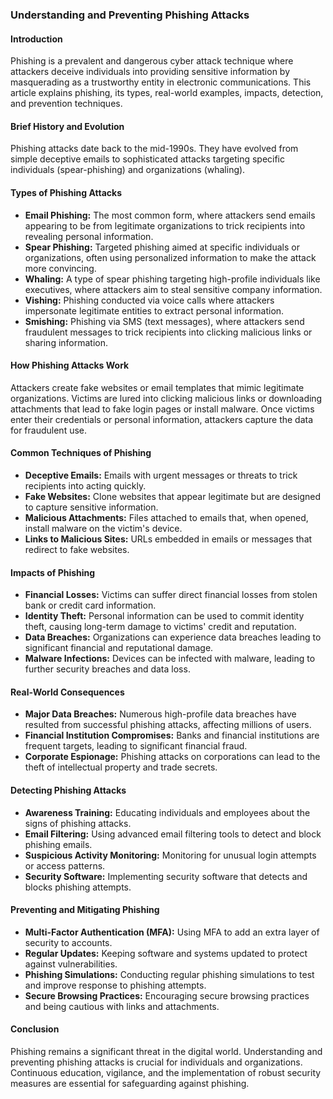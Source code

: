 ### Understanding and Preventing Phishing Attacks

#### Introduction
Phishing is a prevalent and dangerous cyber attack technique where attackers deceive individuals into providing sensitive information by masquerading as a trustworthy entity in electronic communications. This article explains phishing, its types, real-world examples, impacts, detection, and prevention techniques.

#### Brief History and Evolution
Phishing attacks date back to the mid-1990s. They have evolved from simple deceptive emails to sophisticated attacks targeting specific individuals (spear-phishing) and organizations (whaling).

#### Types of Phishing Attacks
- **Email Phishing:** The most common form, where attackers send emails appearing to be from legitimate organizations to trick recipients into revealing personal information.
- **Spear Phishing:** Targeted phishing aimed at specific individuals or organizations, often using personalized information to make the attack more convincing.
- **Whaling:** A type of spear phishing targeting high-profile individuals like executives, where attackers aim to steal sensitive company information.
- **Vishing:** Phishing conducted via voice calls where attackers impersonate legitimate entities to extract personal information.
- **Smishing:** Phishing via SMS (text messages), where attackers send fraudulent messages to trick recipients into clicking malicious links or sharing information.

#### How Phishing Attacks Work
Attackers create fake websites or email templates that mimic legitimate organizations. Victims are lured into clicking malicious links or downloading attachments that lead to fake login pages or install malware. Once victims enter their credentials or personal information, attackers capture the data for fraudulent use.

#### Common Techniques of Phishing
- **Deceptive Emails:** Emails with urgent messages or threats to trick recipients into acting quickly.
- **Fake Websites:** Clone websites that appear legitimate but are designed to capture sensitive information.
- **Malicious Attachments:** Files attached to emails that, when opened, install malware on the victim's device.
- **Links to Malicious Sites:** URLs embedded in emails or messages that redirect to fake websites.

#### Impacts of Phishing
- **Financial Losses:** Victims can suffer direct financial losses from stolen bank or credit card information.
- **Identity Theft:** Personal information can be used to commit identity theft, causing long-term damage to victims' credit and reputation.
- **Data Breaches:** Organizations can experience data breaches leading to significant financial and reputational damage.
- **Malware Infections:** Devices can be infected with malware, leading to further security breaches and data loss.

#### Real-World Consequences
- **Major Data Breaches:** Numerous high-profile data breaches have resulted from successful phishing attacks, affecting millions of users.
- **Financial Institution Compromises:** Banks and financial institutions are frequent targets, leading to significant financial fraud.
- **Corporate Espionage:** Phishing attacks on corporations can lead to the theft of intellectual property and trade secrets.

#### Detecting Phishing Attacks
- **Awareness Training:** Educating individuals and employees about the signs of phishing attacks.
- **Email Filtering:** Using advanced email filtering tools to detect and block phishing emails.
- **Suspicious Activity Monitoring:** Monitoring for unusual login attempts or access patterns.
- **Security Software:** Implementing security software that detects and blocks phishing attempts.

#### Preventing and Mitigating Phishing
- **Multi-Factor Authentication (MFA):** Using MFA to add an extra layer of security to accounts.
- **Regular Updates:** Keeping software and systems updated to protect against vulnerabilities.
- **Phishing Simulations:** Conducting regular phishing simulations to test and improve response to phishing attempts.
- **Secure Browsing Practices:** Encouraging secure browsing practices and being cautious with links and attachments.

#### Conclusion
Phishing remains a significant threat in the digital world. Understanding and preventing phishing attacks is crucial for individuals and organizations. Continuous education, vigilance, and the implementation of robust security measures are essential for safeguarding against phishing.
